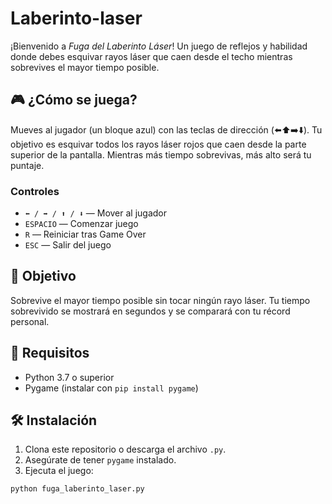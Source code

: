 # Laberinto-laser

¡Bienvenido a *Fuga del Laberinto Láser*! Un juego de reflejos y habilidad donde debes esquivar rayos láser que caen desde el techo mientras sobrevives el mayor tiempo posible.

## 🎮 ¿Cómo se juega?

Mueves al jugador (un bloque azul) con las teclas de dirección (⬅️⬆️➡️⬇️). Tu objetivo es esquivar todos los rayos láser rojos que caen desde la parte superior de la pantalla. Mientras más tiempo sobrevivas, más alto será tu puntaje.

### Controles

- `⬅️ / ➡️ / ⬆️ / ⬇️` — Mover al jugador
- `ESPACIO` — Comenzar juego
- `R` — Reiniciar tras Game Over
- `ESC` — Salir del juego

## 🧠 Objetivo

Sobrevive el mayor tiempo posible sin tocar ningún rayo láser. Tu tiempo sobrevivido se mostrará en segundos y se comparará con tu récord personal.

## 🚀 Requisitos

- Python 3.7 o superior
- Pygame (instalar con `pip install pygame`)

## 🛠 Instalación

1. Clona este repositorio o descarga el archivo `.py`.
2. Asegúrate de tener `pygame` instalado.
3. Ejecuta el juego:

```bash
python fuga_laberinto_laser.py
